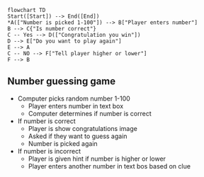 ``` Mermaid
flowchart TD
Start([Start]) --> End([End])
*A(["Number is picked 1-100"]) --> B["Player enters number"]
B --> C{"Is number correct"}
C -- Yes --> D(["Congratulation you win"])
D --> E["Do you want to play again"]
E --> A
C -- NO --> F["Tell player higher or lower"]
F --> B
```

## Number guessing game ##
  * Computer picks random number 1-100
      * Player enters number in text box
      * Computer determines if number is correct
  * If number is correct
      * Player is show congratulations image
      * Asked if they want to guess again
      * Number is picked again
  * If number is incorrect
      * Player is given hint if number is higher or lower
      * Player enters another number in text bos based on clue
